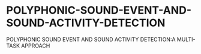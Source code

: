 # POLYPHONIC-SOUND-EVENT-AND-SOUND-ACTIVITY-DETECTION
POLYPHONIC SOUND EVENT AND SOUND ACTIVITY DETECTION:A MULTI-TASK APPROACH

